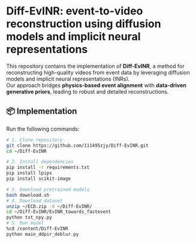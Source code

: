 # Diff-EvINR: event-to-video reconstruction using diffusion models and implicit neural representations

This repository contains the implementation of **Diff-EvINR**, a method for reconstructing high-quality videos from event data by leveraging diffusion models and implicit neural representations (INRs).  
Our approach bridges **physics-based event alignment** with **data-driven generative priors**, leading to robust and detailed reconstructions.

## 📦 Implementation

Run the following commands:

```bash
# 1. Clone repository
git clone https://github.com/111495zjy/Diff-EvINR.git
cd ~/Diff-EvINR

# 2. Install dependencies
pip install -r requirements.txt
pip install lpips
pip install scikit-image

# 3. Download pretrained models
bash download.sh
# 4. Download dataset
unzip ~/ECD.zip -d ~/Diff-EvINR/
cd ~/Diff-EvINR/EvINR_towards_fastevent
python txt_npy.py
# 5. Run model
%cd /content/Diff-EvINR
python main_ddpir_deblur.py

